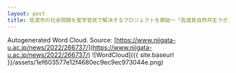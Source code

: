 ```yaml
---
layout: post
title: 佐渡市の社会問題を産学官民で解決するプロジェクトを開始～「佐渡島自然共生ラボ」で循環型社会を実現～
---
```

Autogenerated Word Cloud.
Source\: [https://www.niigata-u.ac.jp/news/2022/266737/](https://www.niigata-u.ac.jp/news/2022/266737/)
![WordCloud]({{ site.baseurl }}/assets/1ef603577e12f4680ec9ec9ec973044e.png)